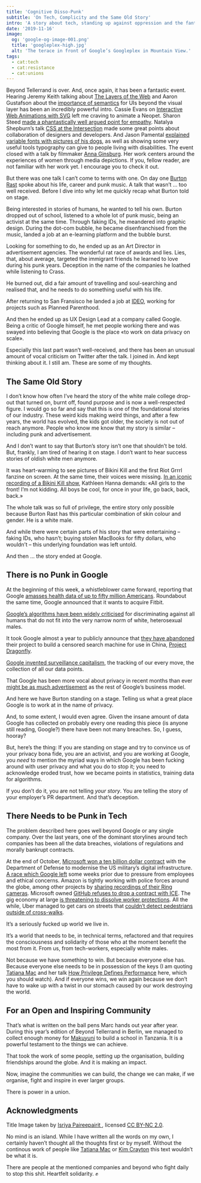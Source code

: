 ```yaml
---
title: 'Cognitive Disso-Punk'
subtitle: 'On Tech, Complicity and the Same Old Story'
intro: 'A story about tech, standing up against oppression and the fantastic things we can achieve if we build lasting communities.'
date: '2019-11-16'
image:
  og: 'google-og-image-001.png'
  title: 'googleplex-high.jpg'
  alt: 'The terace in front of Google’s Googleplex in Mountain View.'
tags:
  - cat:tech
  - cat:resistance
  - cat:unions
---
```


Beyond Tellerrand is over. And, once again, it has been a fantastic event. Hearing Jeremy Keith talking about [The Layers of the Web](https://vimeo.com/373128517) and Aaron Gustafson about the [importance of semantics](https://vimeo.com/373129805) for UIs beyond the visual layer has been an incredibly powerful intro. Cassie Evans on [Interactive Web Animations with SVG](https://vimeo.com/373163932) left me craving to animate a Neopet. Sharon Steed [made a phantastically well argued point for empathy](https://vimeo.com/373396881). Natalya Shepburn’s talk [CSS at the Intersection](https://vimeo.com/373397621) made some great points about collaboration of designers and developers. And Jason Pamental [explained variable fonts with pictures of his dogs](https://vimeo.com/373841297), as well as showing some very useful tools typography can give to people living with disabilities. The event closed with a talk by filmmaker [Anna Ginsburg](http://www.annaginsburg.co.uk/#). Her work centers around the experiences of women through media depictions. If you, fellow reader, are not familiar with her work yet. I encourage you to check it out.

But there was one talk I can’t come to terms with one. On day one [Burton Rast](https://misterburton.com/) spoke about his life, career and punk music. A talk that wasn’t … too well received. Before I dive into why let me quickly recap what Burton told on stage.

Being interested in stories of humans, he wanted to tell his own. Burton dropped out of school, listened to a whole lot of punk music, being an activist at the same time. Through faking IDs, he meandered into graphic design. During the dot-com bubble, he became disenfranchised from the music, landed a job at an e-learning platform and the bubble burst.

Looking for something to do, he ended up as an Art Director in advertisement agencies. The wonderful rat race of awards and lies. Lies, that, about average, targeted the immigrant friends he learned to love during his punk years. Deception in the name of the companies he loathed while listening to Crass.

He burned out, did a fair amount of travelling and soul-searching and realised that, and he needs to do something useful with his life.

After returning to San Fransisco he landed a job at [IDEO](https://www.ideo.com/eu), working for projects such as Planned Parenthood.

And then he ended up as UX Design Lead at a company called Google. Being a critic of Google himself, he met people working there and was swayed into believing that Google is the place «to work on data privacy on scale».

Especially this last part wasn’t well-received, and there has been an unusual amount of vocal criticism on Twitter after the talk. I joined in. And kept thinking about it. I still am. These are some of my thoughts.

## The Same Old Story

I don’t know how often I’ve heard the story of the white male college drop-out that turned on, burnt off, found purpose and is now a well-respected figure. I would go so far and say that this is one of the foundational stories of our industry. These weird kids making weird things, and after a few years, the world has evolved, the kids got older, the society is not out of reach anymore. People who know me know that my story is similar – including punk and advertisement.

And I don’t want to say that Burton’s story isn’t one that shouldn’t be told. But, frankly, I am tired of hearing it on stage. I don’t want to hear success stories of oldish white men anymore.

It was heart-warming to see pictures of Bikini Kill and the first Riot Grrrl fanzine on screen. At the same time, their voices were missing. [In an iconic recording of a Bikini Kill show](https://youtu.be/LU1bEeKsHs8?t=40), Kathleen Hanna demands: «All girls to the front! I’m not kidding. All boys be cool, for once in your life, go back, back, back.»

The whole talk was so full of privilege, the entire story only possible because Burton Rast has this particular combination of skin colour and gender. He is a white male.

And while there were certain parts of his story that were entertaining – faking IDs, who hasn’t; buying stolen MacBooks for fifty dollars, who wouldn’t – this underlying foundation was left untold.

And then … the story ended at Google.

## There is no Punk in Google

At the beginning of this week, a whistleblower came forward, reporting that Google [amasses health data of up to fifty million Americans](https://www.theguardian.com/technology/2019/nov/12/google-medical-data-project-nightingale-secret-transfer-us-health-information). Roundabout the same time, Google announced that it wants to acquire Fitbit.

[Google’s algorithms have been widely criticised](https://theconversation.com/googles-algorithms-discriminate-against-women-and-people-of-colour-112516) for discriminating against all humans that do not fit into the very narrow norm of white, heterosexual males.

It took Google almost a year to publicly announce that [they have abandoned](https://www.forbes.com/sites/jeanbaptiste/2019/07/19/confirmed-google-terminated-project-dragonfly-its-censored-chinese-search-engine/) their project to build a censored search machine for use in China, [Project Dragonfly](https://theintercept.com/collections/google-dragonfly-china/).

[Google invented surveillance capitalism](https://www.theguardian.com/technology/2019/jan/20/shoshana-zuboff-age-of-surveillance-capitalism-google-facebook), the tracking of our every move, the collection of all our data points.

That Google has been more vocal about privacy in recent months than ever [might be as much advertisement](https://gizmodo.com/the-dumb-truth-about-googles-privacy-push-1834601357) as the rest of Google’s business model.

And here we have Burton standing on a stage. Telling us what a great place Google is to work at in the name of privacy.

And, to some extent, I would even agree. Given the insane amount of data Google has collected on probably every one reading this piece (is anyone still reading, Google?) there have been not many breaches. So, I guess, hooray?

But, here’s the thing: If you are standing on stage and try to convince us of your privacy bona fide, you are an activist, and you are working at Google, you _need_ to mention the myriad ways in which Google has been fucking around with user privacy and what you do to stop it; you need to acknowledge eroded trust, how we became points in statistics, training data for algorithms.

If you don’t do it, you are not telling _your story_. You are telling the story of your employer’s PR department. And that’s deception.

## There Needs to be Punk in Tech

The problem described here goes well beyond Google or any single company. Over the last years, one of the dominant storylines around tech companies has been all the data breaches, violations of regulations and morally bankrupt contracts.

At the end of October, [Microsoft won a ten billion dollar contract](https://techcrunch.com/2019/10/25/in-a-victory-over-amazon-microsoft-wins-10b-pentagon-jedi-cloud-contract/) with the Department of Defense to modernise the US military’s digital infrastructure. [A race which Google left](https://www.businessinsider.de/google-drops-out-of-10-billion-jedi-contract-bid-2018-10?r=US&IR=T) some weeks prior due to pressure from employees and ethical concerns. Amazon is tightly working with police forces around the globe, among other projects by [sharing recordings of their Ring cameras](https://www.eff.org/deeplinks/2019/08/five-concerns-about-amazon-rings-deals-police). Microsoft owned [GitHub refuses to drop a contract with ICE](https://www.vice.com/en_us/article/evjwwp/as-githubs-conference-begins-five-employees-resign-over-protest-ice-contract). The gig economy at large [is threatening to dissolve worker protections](https://qz.com/1556194/the-gig-economy-is-quietly-undermining-a-century-of-worker-protections/). All the while, Uber managed to get cars on streets that [couldn’t detect pedestrians outside of cross-walks](https://www.wired.com/story/ubers-self-driving-car-didnt-know-pedestrians-could-jaywalk/).

It’s a seriously fucked up world we live in.

It’s a world that needs to be, in technical terms, refactored and that requires the consciousness and solidarity of those who at the moment benefit the most from it. From us, from tech-workers, especially white males.

Not because we have something to win. But because everyone else has. Because everyone else needs to be in possession of the keys (I am quoting [Tatiana Mac](https://tatianamac.com/) and her talk [How Privilege Defines Performance](https://www.youtube.com/watch?v=nQq_gZiZ-jg) here, which you should watch). And if everyone wins, we win again because we don’t have to wake up with a twist in our stomach caused by our work destroying the world.

## For an Open and Inspiring Community

That’s what is written on the ball pens Marc hands out year after year. During this year’s edition of Beyond Tellerrand in Berlin, we managed to collect enough money for [Makuyuni](https://makuyuni.org/) to build a school in Tanzania. It is a powerful testament to the things we can achieve.

That took the work of some people, setting up the organisation, building friendships around the globe. And it is making an impact.

Now, imagine the communities we can build, the change we can make, if we organise, fight and inspire in ever larger groups.

There is power in a union.

## Acknowledgments

Title Image taken by [Isriya Paireepairit
](https://www.flickr.com/photos/isriya/17771291778/), licensed [CC BY-NC 2.0](https://creativecommons.org/licenses/by-nc/2.0/).

No mind is an island. While I have written all the words on my own, I certainly haven’t thought all the thoughts first or by myself. Without the continous work of people like [Tatiana Mac](https://tatianamac.com/) or [Kim Crayton](https://twitter.com/KimCrayton1) this text wouldn’t be what it is.

There are people at the mentioned companies and beyond who fight daily to stop this shit. Heartfelt solidarity. ✊
